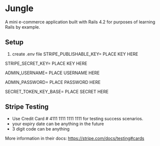 # Jungle

A mini e-commerce application built with Rails 4.2 for purposes of learning Rails by example.

## Setup

1. create .env file
STRIPE_PUBLISHABLE_KEY= PLACE KEY HERE

STRIPE_SECRET_KEY= PLACE KEY HERE

ADMIN_USERNAME= PLACE USERNAME HERE

ADMIN_PASSWORD= PLACE PASSWORD HERE

SECRET_TOKEN_KEY_BASE= PLACE SECRET HERE

## Stripe Testing

* Use Credit Card # 4111 1111 1111 1111 for testing success scenarios.
* your expiry date can be anything in the future
* 3 digit code can be anything

More information in their docs: <https://stripe.com/docs/testing#cards>

